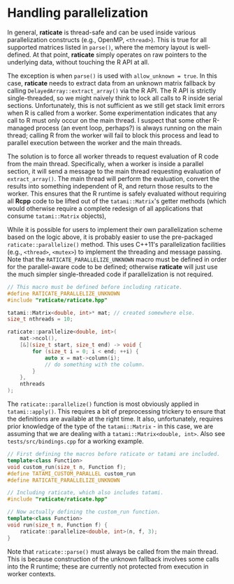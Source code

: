 # Handling parallelization

In general, **raticate** is thread-safe and can be used inside various parallelization constructs (e.g., OpenMP, `<thread>`).
This is true for all supported matrices listed in `parse()`, where the memory layout is well-defined.
At that point, **raticate** simply operates on raw pointers to the underlying data, without touching the R API at all.

The exception is when `parse()` is used with `allow_unknown = true`.
In this case, **raticate** needs to extract data from an unknown matrix fallback by calling `DelayedArray::extract_array()` via the R API.
The R API is strictly single-threaded, so we might naively think to lock all calls to R inside serial sections.
Unfortunately, this is not sufficient as we still get stack limit errors when R is called from a worker.
Some experimentation indicates that any call to R must only occur on the main thread.
I suspect that some other R-managed process (an event loop, perhaps?) is always running on the main thread;
calling R from the worker will fail to block this process and lead to parallel execution between the worker and the main threads.

The solution is to force all worker threads to request evaluation of R code from the main thread.
Specifically, when a worker is inside a parallel section, it will send a message to the main thread requesting evaluation of `extract_array()`.
The main thread will perform the evaluation, convert the results into something independent of R, and return those results to the worker.
This ensures that the R runtime is safely evaluated without requiring all **Rcpp** code to be lifted out of the `tatami::Matrix`'s getter methods
(which would otherwise require a complete redesign of all applications that consume `tatami::Matrix` objects),

While it is possible for users to implement their own parallelization scheme based on the logic above, it is probably easier to use the pre-packaged `raticate::parallelize()` method.
This uses C++11's parallelization facilities (e.g., `<thread>`, `<mutex>`) to implement the threading and message passing.
Note that the `RATICATE_PARALLELIZE_UNKNOWN` macro must be defined in order for the parallel-aware code to be defined;
otherwise **raticate** will just use the much simpler single-threaded code if parallelization is not required.

```cpp
// This macro must be defined before including raticate.
#define RATICATE_PARALLELIZE_UNKNOWN
#include "raticate/raticate.hpp"

tatami::Matrix<double, int>* mat; // created somewhere else.
size_t nthreads = 10;

raticate::parallelize<double, int>(
    mat->ncol(), 
    [&](size_t start, size_t end) -> void {
        for (size_t i = 0; i < end; ++i) {
            auto x = mat->column(i);
            // do something with the column.
        }
    }, 
    nthreads
);
```

The `raticate::parallelize()` function is most obviously applied in `tatami::apply()`.
This requires a bit of preprocessing trickery to ensure that the definitions are available at the right time.
It also, unfortunately, requires prior knowledge of the type of the `tatami::Matrix` - in this case, we are assuming that we are dealing with a `tatami::Matrix<double, int>`.
Also see `tests/src/bindings.cpp` for a working example.

```cpp
// First defining the macros before raticate or tatami are included.
template<class Function> 
void custom_run(size_t n, Function f);
#define TATAMI_CUSTOM_PARALLEL custom_run
#define RATICATE_PARALLELIZE_UNKNOWN

// Including raticate, which also includes tatami.
#include "raticate/raticate.hpp"

// Now actually defining the custom_run function.
template<class Function> 
void run(size_t n, Function f) {
    raticate::parallelize<double, int>(n, f, 3);
}
```

Note that `raticate::parse()` must always be called from the main thread.
This is because construction of the unknown fallback involves some calls into the R runtime;
these are currently not protected from execution in worker contexts.

